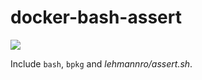# docker-bash-assert

![](https://gitlab.com/le-garff-yoann/docker-bash-assert/badges/master/build.svg)

Include `bash`, `bpkg` and *lehmannro/assert.sh*.
